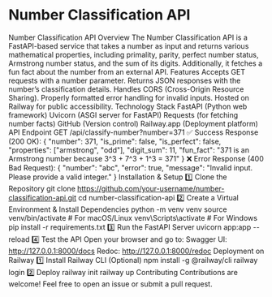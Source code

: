 # Number Classification API
Number Classification API
Overview The Number Classification API is a FastAPI-based service that takes a number as input and returns various mathematical properties, including primality, parity, perfect number status, Armstrong number status, and the sum of its digits. Additionally, it fetches a fun fact about the number from an external API. Features Accepts GET requests with a number parameter. Returns JSON responses with the number’s classification details. Handles CORS (Cross-Origin Resource Sharing). Properly formatted error handling for invalid inputs. Hosted on Railway for public accessibility. Technology Stack FastAPI (Python web framework) Uvicorn (ASGI server for FastAPI) Requests (for fetching number facts) GitHub (Version control) Railway.app (Deployment platform) API Endpoint GET /api/classify-number?number=371 ✅ Success Response (200 OK): { "number": 371, "is_prime": false, "is_perfect": false, "properties": ["armstrong", "odd"], "digit_sum": 11, "fun_fact": "371 is an Armstrong number because 3^3 + 7^3 + 1^3 = 371" } ❌ Error Response (400 Bad Request): { "number": "abc", "error": true, "message": "Invalid input. Please provide a valid integer." } Installation & Setup 1️⃣ Clone the Repository git clone https://github.com/your-username/number-classification-api.git cd number-classification-api 2️⃣ Create a Virtual Environment & Install Dependencies python -m venv venv source venv/bin/activate # For macOS/Linux venv\Scripts\activate # For Windows pip install -r requirements.txt 3️⃣ Run the FastAPI Server uvicorn app:app --reload 4️⃣ Test the API Open your browser and go to: Swagger UI: http://127.0.0.1:8000/docs Redoc: http://127.0.0.1:8000/redoc Deployment on Railway 1️⃣ Install Railway CLI (Optional) npm install -g @railway/cli railway login 2️⃣ Deploy railway init railway up Contributing Contributions are welcome! Feel free to open an issue or submit a pull request.
